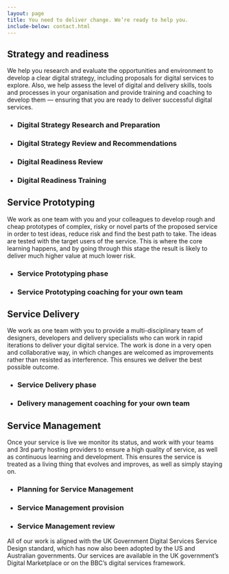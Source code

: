 ```yaml
---
layout: page
title: You need to deliver change. We’re ready to help you.
include-below: contact.html
---
```


<h2 class="sub-heading">Strategy and readiness</h2>

<p>We help you research and evaluate the opportunities and environment to develop a clear digital strategy, including proposals for digital services to explore.
Also, we help assess the level of digital and delivery skills, tools and processes in your organisation and provide training and coaching to develop them — ensuring that you are ready to deliver successful digital services.</p>

<ul class="icon-list">
  <li class="icon-list__icon icon-list__icon--one"><h3 class="icon-list__title">Digital Strategy Research and Preparation</h3></li>
  <li class="icon-list__icon icon-list__icon--two"><h3 class="icon-list__title">Digital Strategy Review and Recommendations</h3></li>
  <li class="icon-list__icon icon-list__icon--three"><h3 class="icon-list__title">Digital Readiness Review</h3></li>
  <li class="icon-list__icon icon-list__icon--three"><h3 class="icon-list__title">Digital Readiness Training</h3></li>
</ul>

<h2 class="sub-heading">Service Prototyping</h2>

<p>We work as one team with you and your colleagues to develop rough and cheap prototypes of complex, risky or novel parts of the proposed service in order to test ideas, reduce risk and find the best path to take. The ideas are tested with the target users of the service. This is where the core learning happens, and by going through this stage the result is likely to deliver much higher value at much lower risk.</p>

<ul class="icon-list">
  <li class="icon-list__icon icon-list__icon--one"><h3 class="icon-list__title">Service Prototyping phase</h3></li>
  <li class="icon-list__icon icon-list__icon--two"><h3 class="icon-list__title">Service Prototyping coaching for your own team</h3></li>
</ul>

<h2 class="sub-heading">Service Delivery</h2>

<p>We work as one team with you to provide a multi-disciplinary team of designers, developers and delivery specialists who can work in rapid iterations to deliver your digital service. The work is done in a very open and collaborative way, in which changes are welcomed as improvements rather than resisted as interference. This ensures we deliver the best possible outcome.</p>

<ul class="icon-list">
  <li class="icon-list__icon icon-list__icon--one"><h3 class="icon-list__title">Service Delivery phase</h3></li>
  <li class="icon-list__icon icon-list__icon--two"><h3 class="icon-list__title">Delivery management coaching for your own team</h3></li>
</ul>

<h2 class="sub-heading">Service Management</h2>

<p>Once your service is live we monitor its status, and work with your teams and 3rd party hosting providers to ensure a high quality of service, as well as continuous learning and development. This ensures the service is treated as a living thing that evolves and improves, as well as simply staying on.</p>

<ul class="icon-list">
  <li class="icon-list__icon icon-list__icon--one"><h3 class="icon-list__title">Planning for Service Management</h3></li>
  <li class="icon-list__icon icon-list__icon--two"><h3 class="icon-list__title">Service Management provision</h3></li>
  <li class="icon-list__icon icon-list__icon--two"><h3 class="icon-list__title">Service Management review</h3></li>
</ul>

<p>All of our work is aligned with the UK Government Digital Services Service Design standard, which has now also been adopted by the US and Australian governments. Our services are available in the UK government’s Digital Marketplace or on the BBC’s digital services framework.</p>
